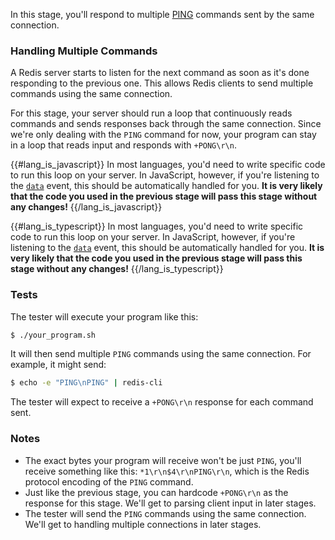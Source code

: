 In this stage, you'll respond to multiple [PING](https://redis.io/commands/ping) commands sent by the same connection.

### Handling Multiple Commands

A Redis server starts to listen for the next command as soon as it's done responding to the previous one. This allows
Redis clients to send multiple commands using the same connection.

For this stage, your server should run a loop that continuously reads commands and sends responses back through the same connection. Since we're only dealing with the `PING` command for now, your program can stay in a loop that reads input and responds with `+PONG\r\n`.

{{#lang_is_javascript}}
In most languages, you'd need to write specific code to run this loop on your server. In JavaScript, however, if you're listening to the [`data`](https://nodejs.org/api/net.html#net_event_data) event, this should be automatically handled for you. **It is very likely that the code you used in the previous stage will pass this stage without any changes!**
{{/lang_is_javascript}}

{{#lang_is_typescript}}
In most languages, you'd need to write specific code to run this loop on your server. In JavaScript, however, if you're listening to the [`data`](https://nodejs.org/api/net.html#net_event_data) event, this should be automatically handled for you. **It is very likely that the code you used in the previous stage will pass this stage without any changes!**
{{/lang_is_typescript}}


### Tests

The tester will execute your program like this:

```bash
$ ./your_program.sh
```

It will then send multiple `PING` commands using the same connection. For example, it might send:

```bash
$ echo -e "PING\nPING" | redis-cli
```

The tester will expect to receive a `+PONG\r\n` response for each command sent.

### Notes

- The exact bytes your program will receive won't be just `PING`, you'll receive something like this: `*1\r\n$4\r\nPING\r\n`, which is the Redis protocol encoding of the `PING` command.
- Just like the previous stage, you can hardcode `+PONG\r\n` as the response for this stage. We'll get to parsing client input in later stages.
- The tester will send the `PING` commands using the same connection. We'll get to handling multiple connections in later stages.
